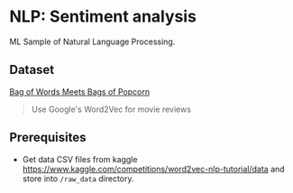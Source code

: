 # NLP: Sentiment analysis

ML Sample of Natural Language Processing.

## Dataset

[Bag of Words Meets Bags of Popcorn](https://www.kaggle.com/c/word2vec-nlp-tutorial)
> Use Google's Word2Vec for movie reviews

## Prerequisites

- Get data CSV files from kaggle https://www.kaggle.com/competitions/word2vec-nlp-tutorial/data and store into `/raw_data` directory.
